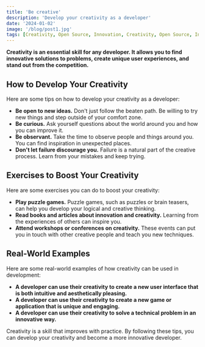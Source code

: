 ```yaml
---
title: 'Be creative'
description: 'Develop your creativity as a developer'
date: '2024-01-02'
image: '/blog/post1.jpg'
tags: [Creativity, Open Source, Innovation, Creativity, Open Source, Innovation, Creativity, Open Source, Innovation]
---
```


**Creativity is an essential skill for any developer. It allows you to find innovative solutions to problems, create unique user experiences, and stand out from the competition.**

## How to Develop Your Creativity

Here are some tips on how to develop your creativity as a developer:

* **Be open to new ideas.** Don't just follow the beaten path. Be willing to try new things and step outside of your comfort zone.
* **Be curious.** Ask yourself questions about the world around you and how you can improve it.
* **Be observant.** Take the time to observe people and things around you. You can find inspiration in unexpected places.
* **Don't let failure discourage you.** Failure is a natural part of the creative process. Learn from your mistakes and keep trying.

## Exercises to Boost Your Creativity

Here are some exercises you can do to boost your creativity:

* **Play puzzle games.** Puzzle games, such as puzzles or brain teasers, can help you develop your logical and creative thinking.
* **Read books and articles about innovation and creativity.** Learning from the experiences of others can inspire you.
* **Attend workshops or conferences on creativity.** These events can put you in touch with other creative people and teach you new techniques.

## Real-World Examples

Here are some real-world examples of how creativity can be used in development:

* **A developer can use their creativity to create a new user interface that is both intuitive and aesthetically pleasing.**
* **A developer can use their creativity to create a new game or application that is unique and engaging.**
* **A developer can use their creativity to solve a technical problem in an innovative way.**

Creativity is a skill that improves with practice. By following these tips, you can develop your creativity and become a more innovative developer.